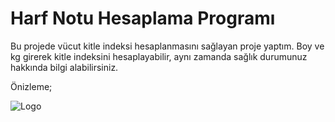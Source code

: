 # Harf Notu Hesaplama Programı

Bu projede vücut kitle indeksi hesaplanmasını sağlayan proje yaptım. Boy ve kg girerek kitle indeksini hesaplayabilir, aynı zamanda sağlık durumunuz hakkında bilgi alabilirsiniz.

Önizleme;

![Logo](https://img001.prntscr.com/file/img001/msrXzdklT6qVIf_R2HF5xg.jpeg)
